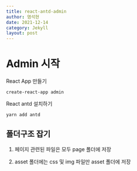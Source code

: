 ```yaml
---
title: react-antd-admin
author: 염석현
date: 2021-12-14
category: Jekyll
layout: post
---
```




# Admin 시작

React App 만들기

```
create-react-app admin
```

React antd 설치하기

```
yarn add antd
```



## 폴더구조 잡기

1. 페이지 관련된 파일은 모두 page 폴더에 저장

2. asset 폴더에는 css 및 img 파일만 asset 폴더에 저장